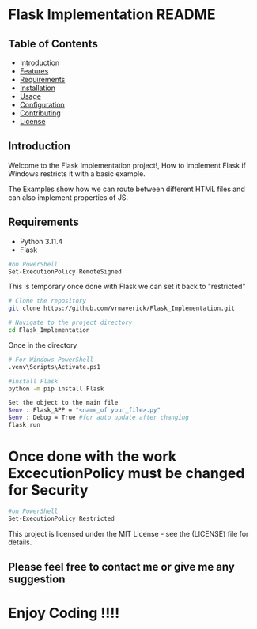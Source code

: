 # Flask Implementation README

## Table of Contents
- [Introduction](#introduction)
- [Features](#features)
- [Requirements](#requirements)
- [Installation](#installation)
- [Usage](#usage)
- [Configuration](#configuration)
- [Contributing](#contributing)
- [License](#license)

## Introduction
Welcome to the Flask Implementation project!, How to implement Flask if Windows restricts it with a basic example.

The Examples show how we can route between different HTML files and can also implement properties of JS.

## Requirements
- Python 3.11.4 
- Flask

```bash
#on PowerShell
Set-ExecutionPolicy RemoteSigned
```
This is temporary once done with Flask we can set it back to "restricted"

```bash
# Clone the repository
git clone https://github.com/vrmaverick/Flask_Implementation.git

# Navigate to the project directory
cd Flask_Implementation

```

Once in the directory

```bash
# For Windows PowerShell
.venv\Scripts\Activate.ps1
```

```bash
#install Flask
python -m pip install Flask
```

```bash
Set the object to the main file
$env : Flask_APP = "<name_of your_file>.py"
$env : Debug = True #for auto update after changing
flask run
```
# Once done with the work ExcecutionPolicy must be changed for Security

```bash
#on PowerShell
Set-ExecutionPolicy Restricted
```

This project is licensed under the MIT License - see the (LICENSE) file for details.

## Please feel free to contact me or give me any suggestion

# Enjoy Coding !!!!







